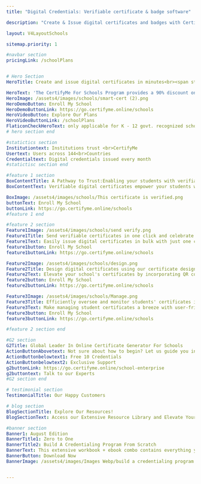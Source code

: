 ```yaml
---
title: "Digital Credentials: Verifiable certificate & badge software"

description: "Create & Issue digital certificates and badges with CertifyMe and feel confident that you’ve got the easiest technology and the best support in the industry."

layout: V4LayoutSchools

sitemap.priority: 1

#navbar section
pricingLink: /schoolPlans


# Hero Section 
HeroTitle: Create and issue digital certificates in minutes<br><span style="font-size:26px;">An intuitive online certificate maker<br> for K-12 Schools</span>

HeroText: 'The CertifyMe For Schools Program provides a 90% discount on paid plans. Reward your students by awarding verifiable certificates with the best school certification management solution available in the market today!'
HeroImage: /assets4/images/schools/smart-cert (2).png
HeroDemoButton: Enroll My School
HeroDemoButtonLink: https://go.certifyme.online/schools
HeroVideoButton: Explore Our Plans
HeroVideoButtonLink: /schoolPlans
FlaticonCheckHeroText: only applicable for K - 12 govt. recognized schools.
# hero section end

#statictics section
Institutiontext: Institutions trust <br>CertifyMe
Usertext: Users across 144<br>Countries
Credentialtext: Digital credentials issued every month
#statictisc section end

#feature 1 section 
BoxContentTitle: A Pathway to Trust:Enabling your students with verifiable digital certificates
BoxContentText: Verifiable digital certificates empower your students with secure records of achievements, grades, and participation. Issued by your institution, these certificates enhance program credibility and promote transparency. Students effortlessly showcase accomplishments, streamlining their educational journey.<br> This benefits educators, ensuring accurate and tamper-proof documentation, ultimately enriching the learning experience.

BoxImage: /assets4/images/schools/This certificate is verified.png
buttonText: Enroll My School
buttonLink: https://go.certifyme.online/schools
#feature 1 end

#feature 2 section
Feature1Image: /assets4/images/schools/send verify.png
Feature1Title: Send verifiable certificates in one click and celebrate achievements instantly
Feature1Text: Easily issue digital certificates in bulk with just one click, streamlining administrative tasks for schools. Motivate students and enable educators to effortlessly reward achievements, saving time and enhancing success.
feature1button: Enroll My School
feature1buttonLink: https://go.certifyme.online/schools

Feature2Image: /assets4/images/schools/design.png
Feature2Title: Design digital certificates using our certificate designer, providing 100+ smart options tailored for schools.
Feature2Text: Elevate your school's certificates by incorporating QR codes, customisable features, diverse layouts, integrated signatures, and effortless Canva collaboration. Select from a wide range of 100+ smart options to create standout, personalized certificates that ensure easy verification and authentic touch.
feature2button: Enroll My School
feature2buttonLink: https://go.certifyme.online/schools

Feature3Image: /assets4/images/schools/Manage.png
Feature3Title: Efficiently oversee and monitor students' certificates in real time while boosting their active participation.
Feature3Text: Make managing student certificates a breeze with user-friendly tools. Our platform lets you easily edit, resend, export, and analyze student engagement using advanced analytics. Experience the benefits of real-time certificate management while gaining insights to boost student participation and performance.
feature3button: Enroll My School
feature3buttonLink: https://go.certifyme.online/schools

#feature 2 section end

#G2 section
G2Title: Global Leader In Online Certificate Generator For Schools
ActionButtonAbovetext: Not sure about how to begin? Let us guide you in the right direction!
ActionButtonbelowtext1: Free 10 Credentials
ActionButtonbelowtext2: Exclusive Support
g2buttonLink: https://go.certifyme.online/school-enterprise
g2buttontext: Talk to our Experts
#G2 section end

# testimonial section
TestimonialTitle: Our Happy Customers

# blog section
BlogSectionTitle: Explore Our Resources!
BlogSectionText: Access our Extensive Resource Library and Elevate Your Digital Credential Journey.

#banner section
Banner1: August Edition
BannerTitle1: Zero to One
BannerTitle2: Build A Credentialing Program From Scratch
BannerText: This extensive workbook + ebook combo contains everything you need to build a credentialing program from scratch.
BannerButton: Download Now
BannerImage: /assets4/images/Images Webp/build a credentialing program.webp


---
```

